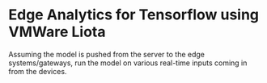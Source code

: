 # Edge Analytics for Tensorflow using VMWare Liota

Assuming the model is pushed from the server to the edge systems/gateways, run the model on various real-time inputs coming in from the devices.

